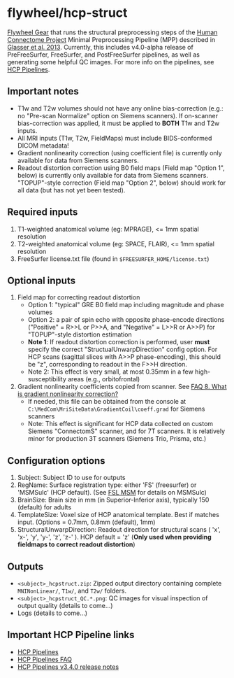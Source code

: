 # flywheel/hcp-struct
[Flywheel Gear](https://github.com/flywheel-io/gears/tree/master/spec) that runs the structural preprocessing steps of the [Human Connectome Project](http://www.humanconnectome.org) Minimal Preprocessing Pipeline (MPP) described in [Glasser et al. 2013](http://www.ncbi.nlm.nih.gov/pubmed/23668970).  Currently, this includes v4.0-alpha release of PreFreeSurfer, FreeSurfer, and PostFreeSurfer pipelines, as well as generating some helpful QC images. For more info on the pipelines, see [HCP Pipelines](https://github.com/Washington-University/Pipelines).

## Important notes
* T1w and T2w volumes should not have any online bias-correction (e.g.: no "Pre-scan Normalize" option on Siemens scanners). If on-scanner bias-correction was applied, it must be applied to **BOTH** T1w and T2w inputs.
* All MRI inputs (T1w, T2w, FieldMaps) must include BIDS-conformed DICOM metadata!
* Gradient nonlinearity correction (using coefficient file) is currently only available for data from Siemens scanners.
* Readout distortion correction using B0 field maps (Field map "Option 1", below) is currently only available for data from Siemens scanners.  "TOPUP"-style correction (Field map "Option 2", below) should work for all data (but has not yet been tested).

## Required inputs
1. T1-weighted anatomical volume (eg: MPRAGE), <= 1mm spatial resolution
2. T2-weighted anatomical volume (eg: SPACE, FLAIR), <= 1mm spatial resolution
3. FreeSurfer license.txt file  (found in <code>$FREESURFER_HOME/license.txt</code>)

## Optional inputs
1. Field map for correcting readout distortion
    * Option 1: "typical" GRE B0 field map including magnitude and phase volumes
    * Option 2: a pair of spin echo with opposite phase-encode directions ("Positive" = R>>L or P>>A, and "Negative" = L>>R or A>>P) for "TOPUP"-style distortion estimation
    * **Note 1**: If readout distortion correction is performed, user **must** specify the correct "StructualUnwarpDirection" config option.  For HCP scans (sagittal slices with A>>P phase-encoding), this should be "z", corresponding to readout in the F>>H direction.
    * Note 2: This effect is very small, at most 0.35mm in a few high-susceptibility areas (e.g., orbitofrontal)
2. Gradient nonlinearity coefficients copied from scanner. See [FAQ 8. What is gradient nonlinearity correction?](https://github.com/Washington-University/Pipelines/wiki/FAQ#8-what-is-gradient-nonlinearity-correction)
    * If needed, this file can be obtained from the console at <code>C:\MedCom\MriSiteData\GradientCoil\coeff.grad</code> for Siemens scanners
    * Note: This effect is significant for HCP data collected on custom Siemens "ConnectomS" scanner, and for 7T scanners.  It is relatively minor for production 3T scanners (Siemens Trio, Prisma, etc.)

## Configuration options
1. Subject: Subject ID to use for outputs
2. RegName: Surface registration type: either 'FS' (freesurfer) or 'MSMSulc' (HCP default). (See [FSL MSM](https://fsl.fmrib.ox.ac.uk/fsl/fslwiki/MSM) for details on MSMSulc)
3. BrainSize: Brain size in mm (in Superior-Inferior axis), typically 150 (default) for adults
4. TemplateSize: Voxel size of HCP anatomical template. Best if matches input. (Options = 0.7mm, 0.8mm (default), 1mm)
5. StructuralUnwarpDirection: Readout direction for structural scans ( 'x', 'x-', 'y', 'y-', 'z', 'z-' ). HCP default = 'z' (**Only used when providing fieldmaps to correct readout distortion**)

## Outputs
* <code>\<subject\>\_hcpstruct.zip</code>: Zipped output directory containing complete <code>MNINonLinear/</code>, <code>T1w/</code>, and <code>T2w/</code> folders.
* <code>\<subject\>\_hcpstruct\_QC.*.png</code>: QC images for visual inspection of output quality (details to come...)
* Logs (details to come...)

## Important HCP Pipeline links
* [HCP Pipelines](https://github.com/Washington-University/Pipelines)
* [HCP Pipelines FAQ](https://github.com/Washington-University/Pipelines/wiki/FAQ)
* [HCP Pipelines v3.4.0 release notes](https://github.com/Washington-University/Pipelines/wiki/v3.4.0-Release-Notes,-Installation,-and-Usage)
